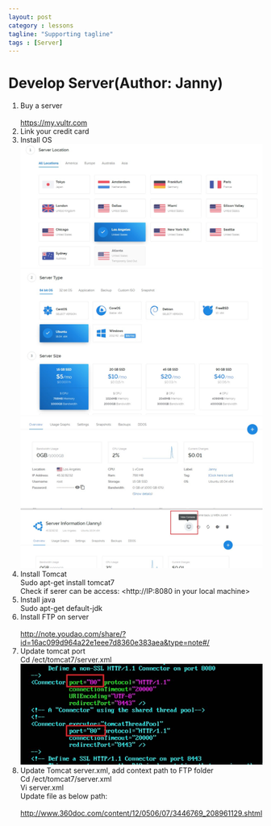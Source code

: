 ```yaml
---
layout: post
category : lessons
tagline: "Supporting tagline"
tags : [Server]
---
```


#   Develop Server(Author: Janny)            
1.	Buy a server    
	</br>
	<https://my.vultr.com>      
2.	Link your credit card        
3.	Install OS  
    <img src="/assets/images/ds1.jpg" alt=" " class="img-responsive" />
    <img src="/assets/images/ds2.jpg" alt=" " class="img-responsive" />
    <img src="/assets/images/ds3.jpg" alt=" " class="img-responsive" />
    <img src="/assets/images/ds4.jpg" alt=" " class="img-responsive" />       
4.	Install Tomcat     
    Sudo apt-get install tomcat7    
    Check if serer can be access: <http://IP:8080 in your local machine>        
5.	Install java       
    Sudo apt-get default-jdk        
6.	Install FTP on server  
        </br>
	<http://note.youdao.com/share/?id=16ac099d964a22e1eee7d8360e383aea&type=note#/>        
7.	Update tomcat port       
    Cd /ect/tomcat7/server.xml     
    <img src="/assets/images/ds5.jpg" alt=" " class="img-responsive" />    
8.	Update Tomcat server.xml, add context path to FTP folder    
    Cd /ect/tomcat7/server.xml    
    Vi server.xml    
    Update file as below path:    
    </br>
    <http://www.360doc.com/content/12/0506/07/3446769_208961129.shtml>    


